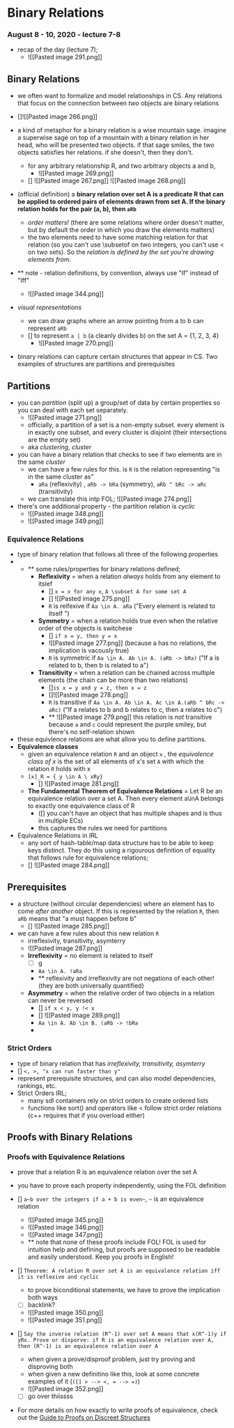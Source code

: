 # Binary Relations
### August 8 - 10, 2020 - lecture 7-8

- recap of the day (lecture 7);
	- ![[Pasted image 291.png]]

## Binary Relations
- we often want to formalize and model relationships in CS. Any relations that focus on the connection between *two* objects are binary relations
- []![[Pasted image 266.png]]
- a kind of metaphor for a binary relation is a wise mountain sage. imagine a superwise sage on top of a mountain with a binary relation in her head, who will be presented two objects. if that sage smiles, the two objects satisfies her relations. if she doesn't, then they don't.
	- for any arbitrary relationship R, and two arbitrary objects a and b, 
		- ![[Pasted image 269.png]]
	- [] ![[Pasted image 267.png]] ![[Pasted image 268.png]]
- (official definition) a **binary relation over set A is a predicate R that can be applied to ordered pairs of elements drawn from set A. If the binary relation holds for the pair (a, b), then `aRb`**
	- *order matters!* (there are some relations where order doesn't matter, but by default the order in which you draw the elements matters)
	- the two elements need to have some matching relation for that relation (so you can't use \subsetof on two integers, you can't use < on two sets). So the *relation is defined by the set you're drawing elements from.*
- **  note - relation definitions, by convention, always use "If" instead of "Iff"
	- ![[Pasted image 344.png]]
- *visual representations*
	- we can draw graphs where an arrow pointing from a to b can represent `aRb`
	- [] to represent `a | b` (a cleanly divides b) on the set A = {1, 2, 3, 4}
		- ![[Pasted image 270.png]]


- binary relations can capture certain structures that appear in CS. Two examples of structures are partitions and prerequisites


## Partitions
- you can *partition* (split up) a group/set of data by certain properties so you can deal with each set separately.
	- ![[Pasted image 271.png]]
	- officially, a partition of a set is a non-empty subset. every element is in exactly one subset, and every cluster is disjoint (their intersections are the empty set)
	- aka *clustering*, *cluster*
- you can have a binary relation that checks to see if two elements are in the same *cluster*
	- we can have a few rules for this. is `R` is the relation representing "is in the same cluster as"
		- `aRa` (reflexivity)  ,   `aRb -> bRa`  (symmetry),  `aRb ^ bRc -> aRc` (transitivity)
	- we can translate this intp FOL; ![[Pasted image 274.png]]
- there's one additional property - the partition relation is *cyclic*
	- ![[Pasted image 348.png]]
	- ![[Pasted image 349.png]]

### Equivalence Relations
- type of binary relation that follows all three of the following properties
- - ** some rules/properties for binary relations defined;
	- **Reflexivity** = when a relation *always* holds from any element to itslef 
		- [] `x = x for any x`, `A \subset A for some set A`
		- [] ![[Pasted image 275.png]]
		- `R` is relfexive if `Aa \in A. aRa` ("Every element is related to itself ")
	-	**Symmetry** = when a relation holds true even when the relative order of the objects is switchese
		-	[] `if x = y, then y = x` 
		-	![[Pasted image 277.png]] (because a has no relations, the implication is vacously true)
		-	`R` is symmetric if `Aa \in A. Ab \in A. (aRb -> bRa)` ("If a is related to b, then b is related to a")
	-	**Transitivity** = when a relation can be chained across multiple elements (the chain can be more than two relations)
		-	[]`is x = y and y = z, then x = z`
		-	[]![[Pasted image 278.png]]
		-	`R` is transitive if `Aa \in A. Ab \in A. Ac \in A.(aRb ^ bRc -> aRc)` ("If a relates to b and b relates to c, then a relates to c")
		-	** ![[Pasted image 279.png]] this relation is *not* transitive because `a` and `c` could represent the purple smiley, but there's no self-relation shown
- these equivlence relations are what allow you to define partitions. 
- **Equivalence classes**
	- given an equivalence relation `R` and an object `x` , the *equivalence class of x* is the set of all elements of x's set `A` with which the relation `R` holds with x
	- `[x]_R = { y \in A \ xRy} `
		- [] ![[Pasted image 281.png]]
	- **The Fundamental Theorem of Equivalence Relations** = Let R be an equivalence relation over a set A. Then every element a\inA belongs to exactly one equivalence class of R 
		- ([] you can't have an object that has multiple shapes and is thus in multiple ECs)
		- this captures the rules we need for partitions 
- Equivalence Relations in IRL
	- any sort of hash-table/map data structure has to be able to keep keys distinct. They do this using a rigourous definition of equality that follows rule for equivalence relations;
	- [] ![[Pasted image 284.png]]

## Prerequisites 
- a structure (without circular dependencies) where an element has to come *after another* object. If this is represented by the relation `R`, then `aRb` means that "a must happen before b" 
	- [] ![[Pasted image 285.png]]
- we can have a few rules about this new relation `R`
	- irreflexivity, transitivity, asymterry
	- ![[Pasted image 287.png]]
	- **Irreflexivity** = no element is related to itself
		- [ ] g
		- `Aa \in A. !aRa`
		- ** reflexivity and irreflexivity are not negations of each other! (they are both universally quantified)
	- **Asymmetry** = when the relative order of two objects in a relation can never be reversed
		- [] `if x < y, y !< x`
		- [] ![[Pasted image 289.png]]
		- `Aa \in A. Ab \in B. (aRb -> !bRa`
		- 

### Strict Orders
- type of binary relation that has *irreflexivity, transitivity, asymterry*
- [] `<, >, "x can run faster than y"`
- represent prerequisite structures, and can also model dependencies, rankings, etc.
- Strict Orders IRL;
	- many sdl containers rely on strict orders to create ordered lists
	- functions like sort() and operators like < follow strict order relations (c++ requires that if you overload either)


## Proofs with Binary Relations

### Proofs with Equivalence Relations
- prove that a relation R is an equivalence relation over the set A
- you have to prove each property independently, using the FOL definition
- [] `a~b over the integers if a + b is even~`, `~` is an equivalence relation
	- ![[Pasted image 345.png]]
	- ![[Pasted image 346.png]]
	- ![[Pasted image 347.png]]
	- ** note that none of these proofs include FOL! FOL is used for intuition help and defining, but proofs are supposed to be readable and easily understood. Keep you proofs in English!

- [] `Theorem: A relation R over set A is an equivalence relation iff it is reflexive and cyclic`
	- to prove biconditional statements, we have to prove the implication both ways
	- [ ] backlink?
	- ![[Pasted image 350.png]]
	- ![[Pasted image 351.png]]

- [] `Say the inverse relation (R^-1) over set A means that x(R^-1)y if yRx. Prove or disporve: if R is an equivalence relation over A, then (R^-1) is an equivalence relation over A`
	- when given a prove/disproof problem, just try proving and disproving both
	- when given a new definitino like this, look at some concrete examples of it (`([] > --> <, = --> =)`)
	- ![[Pasted image 352.png]]
	- [ ] go over thiissss
- For more details on how exactly to write proofs of equivalence, check out the [Guide to Proofs on Discreet Structures](http://web.stanford.edu/class/archive/cs/cs103/cs103.1208/handouts/Guide%20to%20Proofs%20on%20Discrete%20Structures.pdf)


